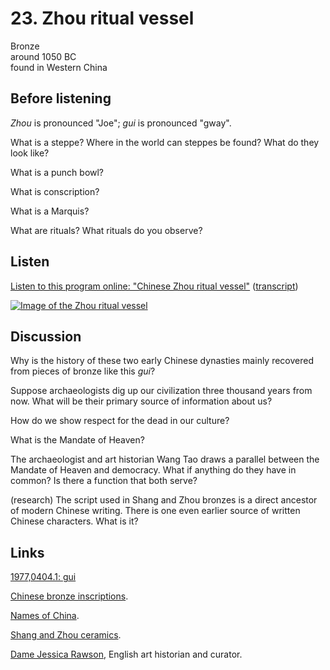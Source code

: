 # 23. Zhou ritual vessel

Bronze  
around 1050 BC  
found in Western China


## Before listening

*Zhou* is pronounced "Joe"; *gui* is pronounced "gway".

What is a steppe? Where in the world can steppes be found? What do they look like?

What is a punch bowl?

What is conscription?

What is a Marquis?

What are rituals? What rituals do you observe?


## Listen

[Listen to this program online:
"Chinese Zhou ritual vessel"](http://www.bbc.co.uk/ahistoryoftheworld/objects/9ncaOZABRHO5tcKeacBlJQ)
([transcript](http://www.bbc.co.uk/ahistoryoftheworld/about/transcripts/episode23/))

[![Image of the Zhou ritual vessel](https://upload.wikimedia.org/wikipedia/commons/thumb/9/91/British_Museum_Kang_Hou_Gui_Front.jpg/640px-British_Museum_Kang_Hou_Gui_Front.jpg)](https://en.wikipedia.org/wiki/Kang_Hou_gui#/media/File:British_Museum_Kang_Hou_Gui_Top.jpg)


## Discussion

Why is the history of these two early Chinese dynasties mainly recovered
from pieces of bronze like this *gui*?

Suppose archaeologists dig up our civilization three thousand years from
now. What will be their primary source of information about us?

How do we show respect for the dead in our culture?

What is the Mandate of Heaven?

The archaeologist and art historian Wang Tao draws a parallel between
the Mandate of Heaven and democracy. What if anything do they have in
common? Is there a function that both serve?

(research) The script used in Shang and Zhou bronzes is a direct
ancestor of modern Chinese writing. There is one even earlier source of
written Chinese characters. What is it?


## Links

[1977,0404.1: gui](https://www.britishmuseum.org/research/collection_online/collection_object_details.aspx?objectId=226804&partId=1)

[Chinese bronze inscriptions](https://en.wikipedia.org/wiki/Chinese_bronze_inscriptions).

[Names of China](https://en.wikipedia.org/wiki/Names_of_China). 

[Shang and Zhou ceramics](http://www.chinaonlinemuseum.com/ceramics-bronze-age.php).

[Dame Jessica Rawson](https://en.wikipedia.org/wiki/Jessica_Rawson), English art historian and curator.
